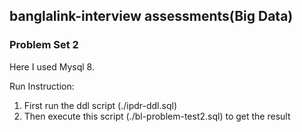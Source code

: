 ## banglalink-interview assessments(Big Data)
### Problem Set 2

Here I used Mysql 8.

Run Instruction:
1. First run the ddl script (./ipdr-ddl.sql)
2. Then execute this script (./bl-problem-test2.sql) to get the result
